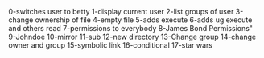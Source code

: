 0-switches user to betty
1-display current user
2-list groups of user
3-change ownership of file
4-empty file
5-adds execute
6-adds ug execute and others read
7-permissions to everybody
8-James Bond Permissions"
9-Johndoe
10-mirror
11-sub
12-new directory
13-Change group
14-change owner and group
15-symbolic link
16-conditional
17-star wars
